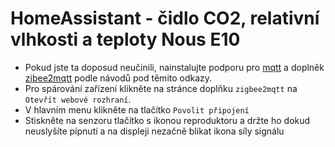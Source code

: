 # HomeAssistant - čidlo CO2, relativní vlhkosti a teploty Nous E10

- Pokud jste ta doposud neučinili, nainstalujte podporu pro [mqtt](../../homeassistant/addons/mosquitto) a doplněk [zibee2mqtt](../../homeassistant/addons/zigbee2mqtt) podle návodů pod těmito odkazy. 
- Pro spárování zařízení klikněte na stránce doplňku `zigbee2mqtt` na `Otevřít webové rozhraní`.
- V hlavním menu klikněte na tlačítko `Povolit připojení`
- Stiskněte na senzoru tlačítko s ikonou reproduktoru a držte ho dokud neuslyšíte pípnutí a na displeji nezačně blikat ikona síly signálu
